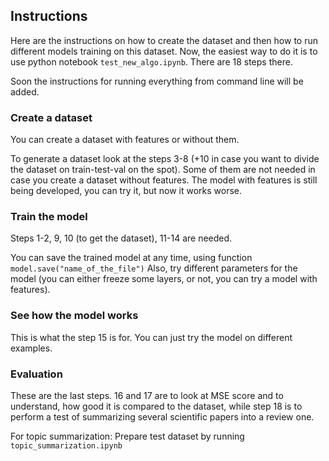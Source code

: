 ## Instructions

Here are the instructions on how to create the dataset and then how to run different models training on this dataset.
Now, the easiest way to do it is to use python notebook `test_new_algo.ipynb`. There are 18 steps there.

Soon the instructions for running everything from command line will be added.

### Create a dataset

You can create a dataset with features or without them.

To generate a dataset look at the steps 3-8 (+10 in case you want to divide the dataset on train-test-val on the spot).
Some of them are not needed in case you create a dataset without features. The model with features is still being
developed, you can try it, but now it works worse.

### Train the model

Steps 1-2, 9, 10 (to get the dataset), 11-14 are needed.

You can save the trained model at any time, using function `model.save("name_of_the_file")`
Also, try different parameters for the model (you can either freeze some layers, or not, you can try a model with
features).

### See how the model works

This is what the step 15 is for. You can just try the model on different examples.

### Evaluation

These are the last steps. 16 and 17 are to look at MSE score and to understand, how good it is compared to the dataset,
while step 18 is to perform a test of summarizing several scientific papers into a review one.

For topic summarization: Prepare test dataset by running `topic_summarization.ipynb`
